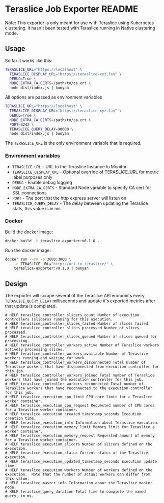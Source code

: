 # Teraslice Job Exporter README

Note: This exporter is only meant for use with Teraslice using Kubernetes
clustering.  It hasn't been tested with Teraslice running in Native clustering
mode.

## Usage

So far it works like this:

```bash
TERASLICE_URL="https://localhost" \
  TERASLICE_DISPLAY_URL="https://teraslice-xyz.lan" \
  DEBUG=True \
  NODE_EXTRA_CA_CERTS=/path/to/ca.crt \
  node dist/index.js | bunyan
```

All options are passed as environment variables

```bash
TERASLICE_URL="https://localhost" \
  TERASLICE_DISPLAY_URL="https://teraslice-xyz.lan" \
  DEBUG=True \
  NODE_EXTRA_CA_CERTS=/path/to/ca.crt \
  PORT=4242 \
  TERASLICE_QUERY_DELAY=90000 \
  node dist/index.js | bunyan
```

The `TERASLICE_URL` is the only environment variable that is required.

### Environment variables

* `TERASLICE_URL` - URL to the Teraslice Instance to Monitor
* `TERASLICE_DISPLAY_URL` - Optional override of TERASLICE_URL for metric label purposes only
* `DEBUG` - Enable debug logging
* `NODE_EXTRA_CA_CERTS` - Standard Node variable to specify CA cert for SSL
connections
* `PORT` - The port that the http express server will listen on
* `TERASLICE_QUERY_DELAY` - The delay between updating the Teraslice stats, this
value is in ms.

### Docker

Build the docker image:

```bash
docker build -t teraslice-exporter:v0.1.0 .
```

Run the docker image:

```bash
docker run --rm -p 3000:3000 \
    -e TERASLICE_URL="http://url.to.teraslice/" \
    teraslice-exporter:v0.1.0 | bunyan
```

## Design

The exporter will scrape several of the Teraslice API endpoints every
`TERASLICE_QUERY_DELAY` milliseconds and update it's exported metrics after that
update is completed.

```text
# HELP teraslice_controller_slicers_count Number of execution controllers (slicers) running for this execution.
# HELP teraslice_controller_slices_failed Number of slices failed.
# HELP teraslice_controller_slices_processed Number of slices processed.
# HELP teraslice_controller_slices_queued Number of slices queued for processing.
# HELP teraslice_controller_workers_active Number of Teraslice workers actively processing slices.
# HELP teraslice_controller_workers_available Number of Teraslice workers running and waiting for work.
# HELP teraslice_controller_workers_disconnected Total number of Teraslice workers that have disconnected from execution controller for this job.
# HELP teraslice_controller_workers_joined Total number of Teraslice workers that have joined the execution controller for this job.
# HELP teraslice_controller_workers_reconnected Total number of Teraslice workers that have reconnected to the execution controller for this job.
# HELP teraslice_execution_cpu_limit CPU core limit for a Teraslice worker container.
# HELP teraslice_execution_cpu_request Requested number of CPU cores for a Teraslice worker container.
# HELP teraslice_execution_created_timestamp_seconds Execution creation time.
# HELP teraslice_execution_info Information about Teraslice execution.
# HELP teraslice_execution_memory_limit Memory limit for Teraslice a worker container.
# HELP teraslice_execution_memory_request Requested amount of memory for a Teraslice worker container.
# HELP teraslice_execution_slicers Number of slicers defined on the execution.
# HELP teraslice_execution_status Current status of the Teraslice execution.
# HELP teraslice_execution_updated_timestamp_seconds Execution update time.
# HELP teraslice_execution_workers Number of workers defined on the execution.  Note that the number of actual workers can differ from this value.
# HELP teraslice_master_info Information about the Teraslice master node.
# HELP teraslice_query_duration Total time to complete the named query, in ms.
```
